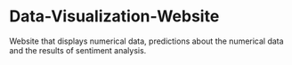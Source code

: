 # Data-Visualization-Website
 Website that displays numerical data, predictions about the numerical data and the results of sentiment analysis.
